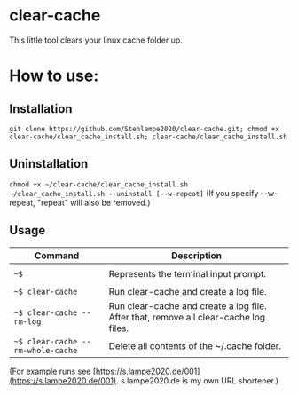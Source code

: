 # clear-cache
This little tool clears your linux cache folder up. 

# How to use:
## Installation
`git clone https://github.com/Stehlampe2020/clear-cache.git; chmod +x clear-cache/clear_cache_install.sh; clear-cache/clear_cache_install.sh`
## Uninstallation
`chmod +x ~/clear-cache/clear_cache_install.sh`   
`~/clear_cache_install.sh --uninstall [--w-repeat]` (If you specify --w-repeat, "repeat" will also be removed.)
## Usage
|Command|Description|
|-------|-----------|
|||
|`~$ `|Represents the terminal input prompt.|
|||
|`~$ clear-cache`|Run clear-cache and create a log file.|
|`~$ clear-cache --rm-log`|Run clear-cache and create a log file. After that, remove all clear-cache log files.|
|`~$ clear-cache --rm-whole-cache`|Delete all contents of the ~/.cache folder.|
   
(For example runs see [https://s.lampe2020.de/001](https://s.lampe2020.de/001). s.lampe2020.de is my own URL shortener.)   
